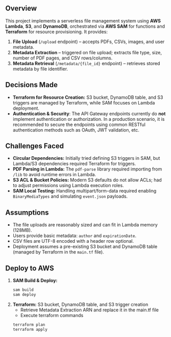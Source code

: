 ## Overview

This project implements a serverless file management system using **AWS Lambda**, **S3**, and **DynamoDB**, orchestrated via **AWS SAM** for functions and **Terraform** for resource provisioning. It provides:

1. **File Upload** (`/upload` endpoint) – accepts PDFs, CSVs, images, and user metadata.  
2. **Metadata Extraction** – triggered on file upload; extracts file type, size, number of PDF pages, and CSV rows/columns.  
3. **Metadata Retrieval** (`/metadata/{file_id}` endpoint) – retrieves stored metadata by file identifier.

## Decisions Made
- **Terraform for Resource Creation:** S3 bucket, DynamoDB table, and S3 triggers are managed by Terraform, while SAM focuses on Lambda deployment.
- **Authentication & Security**: The API Gateway endpoints currently do **not** implement authentication or authorization. In a production scenario, it is recommended to secure the endpoints using common RESTful authentication methods such as OAuth, JWT validation, etc.

## Challenges Faced
- **Circular Dependencies:** Initially tried defining S3 triggers in SAM, but Lambda/S3 dependencies required Terraform for triggers.  
- **PDF Parsing in Lambda:** The `pdf-parse` library required importing from `/lib` to avoid runtime errors in Lambda.  
- **S3 ACL & Bucket Policies:** Modern S3 defaults do not allow ACLs; had to adjust permissions using Lambda execution roles.  
- **SAM Local Testing:** Handling multipart/form-data required enabling `BinaryMediaTypes` and simulating `event.json` payloads.  

## Assumptions
- The file uploads are reasonably sized and can fit in Lambda memory (128MB).  
- Users provide basic metadata: `author` and `expirationDate`.  
- CSV files are UTF-8 encoded with a header row optional.  
- Deployment assumes a pre-existing S3 bucket and DynamoDB table (managed by Terraform in the `main.tf` file).  

## Deploy to AWS
1. **SAM Build & Deploy:**  
   ```bash
   sam build
   sam deploy
   ```
2. **Terraform:** S3 bucket, DynamoDB table, and S3 trigger creation
    - Retrieve Metadata Extraction ARN and replace it in the main.tf file
    - Execute terraform commands
    ```bash
    terraform plan
    terraform apply
    ```
